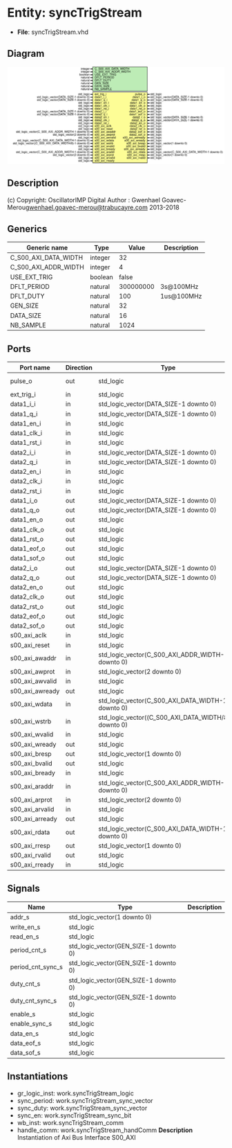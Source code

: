 # Entity: syncTrigStream

- **File**: syncTrigStream.vhd
## Diagram

![Diagram](syncTrigStream.svg "Diagram")
## Description

(c) Copyright: OscillatorIMP Digital
Author : Gwenhael Goavec-Merou<gwenhael.goavec-merou@trabucayre.com>
2013-2018
## Generics

| Generic name         | Type    | Value     | Description |
| -------------------- | ------- | --------- | ----------- |
| C_S00_AXI_DATA_WIDTH | integer | 32        |             |
| C_S00_AXI_ADDR_WIDTH | integer | 4         |             |
| USE_EXT_TRIG         | boolean | false     |             |
| DFLT_PERIOD          | natural | 300000000 | 3s@100MHz   |
| DFLT_DUTY            | natural | 100       | 1us@100MHz  |
| GEN_SIZE             | natural | 32        |             |
| DATA_SIZE            | natural | 16        |             |
| NB_SAMPLE            | natural | 1024      |             |
## Ports

| Port name       | Direction | Type                                                  | Description    |
| --------------- | --------- | ----------------------------------------------------- | -------------- |
| pulse_o         | out       | std_logic                                             | Syscon signals |
| ext_trig_i      | in        | std_logic                                             |                |
| data1_i_i       | in        | std_logic_vector(DATA_SIZE-1 downto 0)                | input          |
| data1_q_i       | in        | std_logic_vector(DATA_SIZE-1 downto 0)                |                |
| data1_en_i      | in        | std_logic                                             |                |
| data1_clk_i     | in        | std_logic                                             |                |
| data1_rst_i     | in        | std_logic                                             |                |
| data2_i_i       | in        | std_logic_vector(DATA_SIZE-1 downto 0)                |                |
| data2_q_i       | in        | std_logic_vector(DATA_SIZE-1 downto 0)                |                |
| data2_en_i      | in        | std_logic                                             |                |
| data2_clk_i     | in        | std_logic                                             |                |
| data2_rst_i     | in        | std_logic                                             |                |
| data1_i_o       | out       | std_logic_vector(DATA_SIZE-1 downto 0)                | output         |
| data1_q_o       | out       | std_logic_vector(DATA_SIZE-1 downto 0)                |                |
| data1_en_o      | out       | std_logic                                             |                |
| data1_clk_o     | out       | std_logic                                             |                |
| data1_rst_o     | out       | std_logic                                             |                |
| data1_eof_o     | out       | std_logic                                             |                |
| data1_sof_o     | out       | std_logic                                             |                |
| data2_i_o       | out       | std_logic_vector(DATA_SIZE-1 downto 0)                |                |
| data2_q_o       | out       | std_logic_vector(DATA_SIZE-1 downto 0)                |                |
| data2_en_o      | out       | std_logic                                             |                |
| data2_clk_o     | out       | std_logic                                             |                |
| data2_rst_o     | out       | std_logic                                             |                |
| data2_eof_o     | out       | std_logic                                             |                |
| data2_sof_o     | out       | std_logic                                             |                |
| s00_axi_aclk    | in        | std_logic                                             | axi            |
| s00_axi_reset   | in        | std_logic                                             |                |
| s00_axi_awaddr  | in        | std_logic_vector(C_S00_AXI_ADDR_WIDTH-1 downto 0)     |                |
| s00_axi_awprot  | in        | std_logic_vector(2 downto 0)                          |                |
| s00_axi_awvalid | in        | std_logic                                             |                |
| s00_axi_awready | out       | std_logic                                             |                |
| s00_axi_wdata   | in        | std_logic_vector(C_S00_AXI_DATA_WIDTH-1 downto 0)     |                |
| s00_axi_wstrb   | in        | std_logic_vector((C_S00_AXI_DATA_WIDTH/8)-1 downto 0) |                |
| s00_axi_wvalid  | in        | std_logic                                             |                |
| s00_axi_wready  | out       | std_logic                                             |                |
| s00_axi_bresp   | out       | std_logic_vector(1 downto 0)                          |                |
| s00_axi_bvalid  | out       | std_logic                                             |                |
| s00_axi_bready  | in        | std_logic                                             |                |
| s00_axi_araddr  | in        | std_logic_vector(C_S00_AXI_ADDR_WIDTH-1 downto 0)     |                |
| s00_axi_arprot  | in        | std_logic_vector(2 downto 0)                          |                |
| s00_axi_arvalid | in        | std_logic                                             |                |
| s00_axi_arready | out       | std_logic                                             |                |
| s00_axi_rdata   | out       | std_logic_vector(C_S00_AXI_DATA_WIDTH-1 downto 0)     |                |
| s00_axi_rresp   | out       | std_logic_vector(1 downto 0)                          |                |
| s00_axi_rvalid  | out       | std_logic                                             |                |
| s00_axi_rready  | in        | std_logic                                             |                |
## Signals

| Name              | Type                                  | Description |
| ----------------- | ------------------------------------- | ----------- |
| addr_s            | std_logic_vector(1 downto 0)          |             |
| write_en_s        | std_logic                             |             |
|  read_en_s        | std_logic                             |             |
| period_cnt_s      | std_logic_vector(GEN_SIZE-1 downto 0) |             |
| period_cnt_sync_s | std_logic_vector(GEN_SIZE-1 downto 0) |             |
| duty_cnt_s        | std_logic_vector(GEN_SIZE-1 downto 0) |             |
| duty_cnt_sync_s   | std_logic_vector(GEN_SIZE-1 downto 0) |             |
| enable_s          | std_logic                             |             |
|  enable_sync_s    | std_logic                             |             |
| data_en_s         | std_logic                             |             |
|  data_eof_s       | std_logic                             |             |
|  data_sof_s       | std_logic                             |             |
## Instantiations

- gr_logic_inst: work.syncTrigStream_logic
- sync_period: work.syncTrigStream_sync_vector
- sync_duty: work.syncTrigStream_sync_vector
- sync_en: work.syncTrigStream_sync_bit
- wb_inst: work.syncTrigStream_comm
- handle_comm: work.syncTrigStream_handComm
**Description**
Instantiation of Axi Bus Interface S00_AXI


